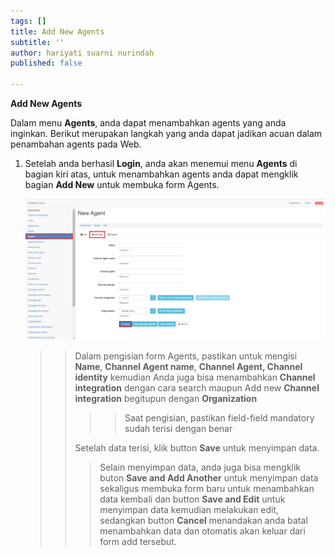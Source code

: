 ```yaml
---
tags: []
title: Add New Agents
subtitle: ''
author: hariyati suarni nurindah
published: false

---
```

**Add New Agents**

Dalam menu **Agents**, anda dapat menambahkan agents yang anda inginkan. Berikut merupakan langkah yang anda dapat jadikan acuan dalam penambahan agents pada Web.

1. Setelah anda berhasil **Login**, anda akan menemui menu **Agents** di bagian kiri atas, untuk menambahkan agents anda dapat mengklik bagian **Add New** untuk membuka form Agents.

   ![](/uploads/agents1.PNG)

   > > Dalam pengisian form Agents, pastikan untuk mengisi **Name**, **Channel Agent name**, **Channel Agent, Channel identity** kemudian Anda juga bisa menambahkan **Channel integration** dengan cara search maupun Add new **Channel integration** begitupun dengan **Organization**
   > >
   > > > > Saat pengisian, pastikan field-field mandatory sudah terisi dengan benar
   > >
   > > Setelah data terisi, klik button **Save** untuk menyimpan data.
   > >
   > > > Selain menyimpan data, anda juga bisa mengklik buton **Save and Add Another** untuk menyimpan data sekaligus membuka form baru untuk menambahkan data kembali dan button **Save and Edit** untuk menyimpan data kemudian melakukan edit, sedangkan button **Cancel** menandakan anda batal menambahkan data dan otomatis akan keluar dari form add tersebut.